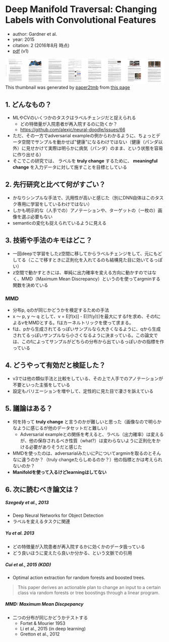 # Deep Manifold Traversal: Changing Labels with Convolutional Features
- author: Gardner et al.
- year: 2015
- citation: 2 (2016年8月 時点)
- [pdf](http://arxiv.org/pdf/1511.06421) (v1)

[![Deep Manifold Traversal: Changing Labels with Convolutional Features](../tmb/DEEP_MANIFOLD_TRAVERSAL.png)](http://arxiv.org/pdf/1511.06421)
This thumbnail was generated by [paper2tmb](https://github.com/sotetsuk/paper2tmb) from [this page](http://arxiv.org/pdf/1511.06421)

## 1. どんなもの？
- MLやCVのいくつかのタスクはラベルチェンジだと捉えられる
  - どの特徴量が入院患者が再入院するのに効くか？
  - https://github.com/alexjc/neural-doodle/issues/66
- ただ、その一方でadversarial exampleの例からわかるように、ちょっとデータ空間でサンプルを動かせば"健康"になるわけではない（健康（パンダ以外）に見せかけて実際は明らかに病気（パンダ）のまま、という状態を容易に作り出せる）
- そこでこの研究では、 ラベルを **truly change** するために、 **meaningful change** を入力データに対して施すことを目標としている


## 2. 先行研究と比べて何がすごい？
- かなりシンプルな手法で、汎用性が高いと感じた（別にDNN自体はこのタスク専用に学習をしているわけではない）
- しかも明示的な（人手での）アノテーションや、ターゲットの（一枚の）画像を選ぶ必要もない
- semanticの変化も捉えられているように見える

## 3. 技術や手法のキモはどこ？

- 一回deepで学習をしたz空間に移してからラベルチェンジをして、元にもどしてる（ここで移すときに正則化を入れてるのも結構見た目に効いてるっぽい）
- z空間で動かすときには、単純に出力確率を変える方向に動かすのではなく、MMD（Maximum Mean Discrepancy）というのを使ってargminする関数を決めている

### MMD
- 分布p, qのが同じかどうかを検定するための手法
- x 〜 p, y 〜 q として、v = E[f(x)] - E[(f(y))]を最大にするfを求め、そのfによるvをMMDとする。fはカーネルトリックを使って求まる。
- fは、pから生成されてるっぽいサンプルなら大きくなるように、qから生成されてるっぽいサンプルなら小さくなるように決まっている。この論文では、このfによってサンプルがどちらの分布から出ているっぽいかの指標を作っている

## 4. どうやって有効だと検証した？

- v3では他の類似手法と比較をしている、その上で人手でのアノテーションが不要といった主張をしている
- 設定もバリエーションを増やして、定性的に見た目で凄さを訴えている

## 5. 議論はある？

- 何を持って **truly change** と言うのかが難しいと思った（画像なので明らかなように感じるが他のデータセットだと難しい）
  - Adversarial exampleとの関係を考えると、ラベル（出力確率）は変えるが、他の保存されるべき性質（what?）は変わらないように正則化をかける必要がありそうだと感じた
- MMDを使ったのは、adversarialみたいにPについてargminを取るのとそんなに違うのか？（truly changeたらしめるのか？）他の指標とかは考えられないのか？
- **Manifoldを使って入るけどlearningはしてない**

## 6. 次に読むべき論文は？

##### Szegedy et al., 2013

- Deep Neural Networks for Object Detection
- ラベルを変えるタスクに関連

##### Yu et al. 2013
- どの特徴量が入院患者が再入院するかに効くかのデータ扱っている
- どう良いほうに変えたら良いか分かる、という文脈での引用

##### Cui et al., 2015 (KDD)
- Optimal action extraction for random forests and boosted trees.

> This paper derives an actionable plan to change an input to a certain class via random forests or tree boostings through a linear program.

##### MMD: Maximum Mean Discpepancy

- 二つの分布が同じかどうかテストする
  - Fortet & Mourier 1953
  - Li et al., 2015 (in deep learning)
  - Gretton et al., 2012
